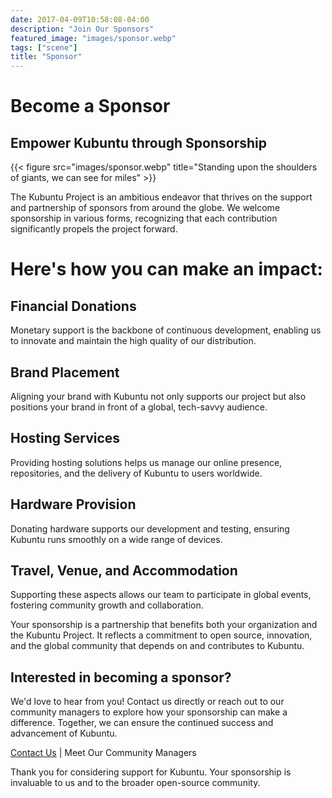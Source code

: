 ```yaml
---
date: 2017-04-09T10:58:08-04:00
description: "Join Our Sponsors"
featured_image: "images/sponsor.webp"
tags: ["scene"]
title: "Sponsor"
---
```

# Become a Sponsor
## Empower Kubuntu through Sponsorship

{{< figure src="images/sponsor.webp" title="Standing upon the shoulders of giants, we can see for miles" >}}

The Kubuntu Project is an ambitious endeavor that thrives on the support and partnership of sponsors from around the globe.
We welcome sponsorship in various forms, recognizing that each contribution significantly propels the project forward.

# Here's how you can make an impact:

## Financial Donations
Monetary support is the backbone of continuous development, enabling us to innovate and maintain the high quality of our distribution.

## Brand Placement
Aligning your brand with Kubuntu not only supports our project but also positions your brand in front of a global, tech-savvy audience.

## Hosting Services
Providing hosting solutions helps us manage our online presence, repositories, and the delivery of Kubuntu to users worldwide.

## Hardware Provision
Donating hardware supports our development and testing, ensuring Kubuntu runs smoothly on a wide range of devices.

## Travel, Venue, and Accommodation
Supporting these aspects allows our team to participate in global events, fostering community growth and collaboration.

Your sponsorship is a partnership that benefits both your organization and the Kubuntu Project. It reflects a commitment
to open source, innovation, and the global community that depends on and contributes to Kubuntu.

## Interested in becoming a sponsor?

We'd love to hear from you! Contact us directly or reach out to our community managers to explore how your sponsorship 
can make a difference. Together, we can ensure the continued success and advancement of Kubuntu.

[Contact Us](./link) | Meet Our Community Managers

Thank you for considering support for Kubuntu. Your sponsorship is invaluable to us and to the broader open-source community.